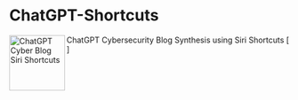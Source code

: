 # ChatGPT-Shortcuts
ChatGPT Cybersecurity Blog Synthesis using Siri Shortcuts
[<img align="left" alt="ChatGPT Cyber Blog Siri Shortcuts" width="100px" src="https://ibb.co/s1v6yjL" />]
